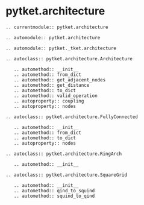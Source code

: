 # pytket.architecture

```{eval-rst}
.. currentmodule:: pytket.architecture
```

```{eval-rst}
.. automodule:: pytket.architecture
```

```{eval-rst}
.. automodule:: pytket._tket.architecture
```

```{eval-rst}
.. autoclass:: pytket.architecture.Architecture

   .. automethod:: __init__
   .. automethod:: from_dict
   .. automethod:: get_adjacent_nodes
   .. automethod:: get_distance
   .. automethod:: to_dict
   .. automethod:: valid_operation
   .. autoproperty:: coupling
   .. autoproperty:: nodes
```

```{eval-rst}
.. autoclass:: pytket.architecture.FullyConnected

   .. automethod:: __init__
   .. automethod:: from_dict
   .. automethod:: to_dict
   .. autoproperty:: nodes
```

```{eval-rst}
.. autoclass:: pytket.architecture.RingArch

   .. automethod:: __init__
```

```{eval-rst}
.. autoclass:: pytket.architecture.SquareGrid

   .. automethod:: __init__
   .. automethod:: qind_to_squind
   .. automethod:: squind_to_qind
```
